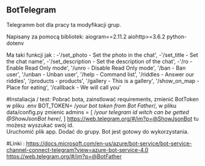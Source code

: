 ## BotTelegram
Telegramm bot dla pracy ta modyfikacji grup.

Napisany za pomocą bibliotek:
  aiogram==2.11.2
  aiohttp>=3.6.2
  python-dotenv
  
 Ma taki funkcji jak :
        -'/set_photo - Set the photo in the chat',
        -'/set_title - Set the chat name',
        -'/set_description - Set the description of the chat',
        -'/ro - Enable Read Only mode',
        '/unro - Disable Read Only mode',
        '/ban - Ban user',
        '/unban - Unban user',
        '/help - Command list',
        '/riddles - Answer our riddles',
        '/products - products',
        '/gallery - This is a gallery',
        '/show_on_map - Place for eating',
        '/callback - We will call you'
        
#Instaliacja / test:
 Pobrać bota,
 zainstlować requirements,
 zmienić BotToken w pliku .env BOT_TOKEN= /*your bot token from Bot Father*/,
 w pliku data/config.py zmienic 
 admins = [
    /*your telegram id witch can be getted
   @ShowJsonBot here*/,
]
 https://web.telegram.org/#/im?p=@ShowJsonBot tu możesz wyszukać swój id.  
 Uruchomić plik app.
 Dodać do grupy.
 Bot jest gotowy do wykorzystania.
 
 #Linki :
 https://docs.microsoft.com/en-us/azure/bot-service/bot-service-channel-connect-telegram?view=azure-bot-service-4.0
 https://web.telegram.org/#/im?p=@BotFather
 
 
 
